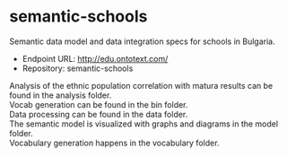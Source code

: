 # semantic-schools

Semantic data model and data integration specs for schools in Bulgaria.

* Endpoint URL: <http://edu.ontotext.com/>
* Repository: semantic-schools

Analysis of the ethnic population correlation with matura results can be found in the analysis folder. <br />
Vocab generation can be found in the bin folder. <br />
Data processing can be found in the data folder. <br />
The semantic model is visualized with graphs and diagrams in the model folder. <br />
Vocabulary generation happens in the vocabulary folder.
